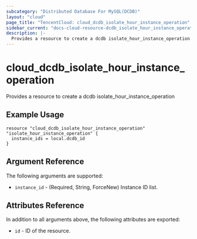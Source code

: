 ```yaml
---
subcategory: "Distributed Database For MySQL(DCDB)"
layout: "cloud"
page_title: "TencentCloud: cloud_dcdb_isolate_hour_instance_operation"
sidebar_current: "docs-cloud-resource-dcdb_isolate_hour_instance_operation"
description: |-
  Provides a resource to create a dcdb isolate_hour_instance_operation
---
```


# cloud_dcdb_isolate_hour_instance_operation

Provides a resource to create a dcdb isolate_hour_instance_operation

## Example Usage

```hcl
resource "cloud_dcdb_isolate_hour_instance_operation" "isolate_hour_instance_operation" {
  instance_ids = local.dcdb_id
}
```

## Argument Reference

The following arguments are supported:

* `instance_id` - (Required, String, ForceNew) Instance ID list.

## Attributes Reference

In addition to all arguments above, the following attributes are exported:

* `id` - ID of the resource.



